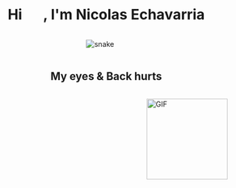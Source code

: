 
<!--h1 without bottom border-->
<div id="user-content-toc">
  <ul align="center">
    <summary><h1 style="display: inline-block"><b>Hi </b><img src=" " width="35">, I'm  Nicolas Echavarria </h1></summary>
  </ul>
</div>


<!--- snake -->
<div align="center">
  <img  src=""
       alt="snake" /></a>
</div>


<!--h2 without bottom border-->
<div id="user-content-toc">
  <ul align="center">
    <summary><h2 style="display: inline-block">My eyes & Back hurts</h2></summary>
  </ul>
</div>

 <img align="right" alt="GIF" height="160px" src="https://media.tenor.com/images/6a81d59d781b13abd2a0e1acb267b307/tenor.gif" />
